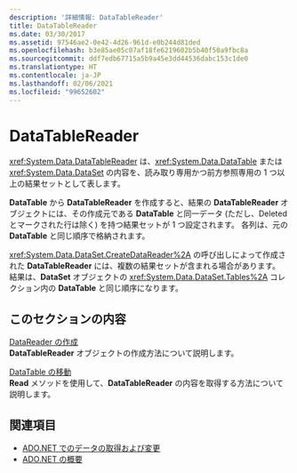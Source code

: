```yaml
---
description: '詳細情報: DataTableReader'
title: DataTableReader
ms.date: 03/30/2017
ms.assetid: 97546ae2-0e42-4d26-961d-e0b244d81ded
ms.openlocfilehash: b3e85ae05c07af18fe6219602b5b40f50a9fbc8a
ms.sourcegitcommit: ddf7edb67715a5b9a45e3dd44536dabc153c1de0
ms.translationtype: HT
ms.contentlocale: ja-JP
ms.lasthandoff: 02/06/2021
ms.locfileid: "99652602"
---
```

# <a name="datatablereaders"></a>DataTableReader

<xref:System.Data.DataTableReader> は、<xref:System.Data.DataTable> または <xref:System.Data.DataSet> の内容を、読み取り専用かつ前方参照専用の 1 つ以上の結果セットとして表します。  
  
 **DataTable** から **DataTableReader** を作成すると、結果の **DataTableReader** オブジェクトには、その作成元である **DataTable** と同一データ (ただし、Deleted とマークされた行は除く) を持つ結果セットが 1 つ設定されます。 各列は、元の **DataTable** と同じ順序で格納されます。  
  
 <xref:System.Data.DataSet.CreateDataReader%2A> の呼び出しによって作成された **DataTableReader** には、複数の結果セットが含まれる場合があります。 結果は、**DataSet** オブジェクトの <xref:System.Data.DataSet.Tables%2A> コレクション内の **DataTable** と同じ順序になります。  
  
## <a name="in-this-section"></a>このセクションの内容  

 [DataReader の作成](creating-a-datareader.md)  
 **DataTableReader** オブジェクトの作成方法について説明します。  
  
 [DataTable の移動](navigating-datatables.md)  
 **Read** メソッドを使用して、**DataTableReader** の内容を取得する方法について説明します。  
  
## <a name="see-also"></a>関連項目

- [ADO.NET でのデータの取得および変更](../retrieving-and-modifying-data.md)
- [ADO.NET の概要](../ado-net-overview.md)

